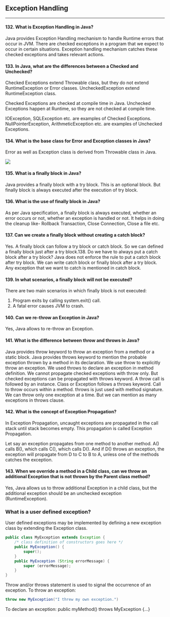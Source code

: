 ## Exception Handling
******


#### 132. What is Exception Handling in Java?

Java provides Exception Handling mechanism to handle Runtime errors that occur in JVM. There are checked exceptions in a program that we expect to occur in certain situations.
Exception handling mechanism catches these checked exceptions
and takes relevant actions.


#### 133. In Java, what are the differences between a Checked and Unchecked?

Checked Exceptions extend Throwable class, but they do not extend
RuntimeException or Error classes. UncheckedException extend
RuntimeException class.

Checked Exceptions are checked at compile time in Java.
Unchecked Exceptions happen at Runtime, so they are not checked
at compile time.

IOException, SQLException etc. are examples of Checked
Exceptions. NullPointerException, ArithmeticException etc. are
examples of Unchecked Exceptions.


#### 134. What is the base class for Error and Exception classes in Java?

Error as well as Exception class is derived from Throwable class
in Java.

![](https://images.duckduckgo.com/iu/?u=http%3A%2F%2Fmath.hws.edu%2Feck%2Fcs124%2Fnotes98%2Fc8%2Ffig1.gif&f=1)
#### 135. What is a finally block in Java?

Java provides a finally block with a try block. This is an optional
block. But finally block is always executed after the execution of try
block.


#### 136. What is the use of finally block in Java?

As per Java specification, a finally block is always executed,
whether an error occurs or not, whether an exception is handled or
not. It helps in doing the cleanup like- Rollback Transaction, Close
Connection, Close a file etc.


#### 137. Can we create a finally block without creating a catch block?

Yes. A finally block can follow a try block or catch block. So we
can defined a finally block just after a try block.138. Do we have to always put a catch
block after a try block?
Java does not enforce the rule to put a catch block after try block.
We can write catch block or finally block after a try block.
Any exception that we want to catch is mentioned in catch block.

#### 139. In what scenarios, a finally block will not be executed?

There are two main scenarios in which finally block is not executed:

1. Program exits by calling system.exit() call.
2. A fatal error causes JVM to crash.


#### 140. Can we re-throw an Exception in Java?

Yes, Java allows to re-throw an Exception.

#### 141. What is the difference between throw and throws in Java?

Java provides throw keyword to throw an exception from a method
or a static block. Java provides throws keyword to mention the
probable exception thrown by a method in its declaration.
We use throw to explicitly throw an exception. We used
throws to declare an exception in method definition.
We cannot propagate checked exceptions with throw only. But
checked exceptions can be propagated with throws keyword.
A throw call is followed by an instance. Class or Exception follows
a throws keyword.
Call to throw occurs within a method. throws is just used with
method signature.
We can throw only one exception at a time. But we can mention as
many exceptions in throws clause.



#### 142. What is the concept of Exception Propagation?

In Exception Propagation, uncaught exceptions are propagated in the
call stack until stack becomes empty. This propagation is called
Exception Propagation.

Let say an exception propagates from one method to another method.
A() calls B(), which calls C(), which calls D(). And if D() throws
an exception, the exception will propagate from D to C to B to A,
unless one of the methods catches the exception.


#### 143. When we override a method in a Child class, can we throw an additional Exception that is not thrown by the Parent class method?

Yes, Java allows us to throw additional Exception in a child class,
but the additional exception should be an unchecked exception
(RuntimeException).

### What is a user defined exception?

User defined exceptions may be implemented by defining a new exception class by extending the Exception class.

```java
public class MyException extends Exception {
    /* class definition of constructors goes here */
    public MyException() {
        super();
    }
    public MyException (String errorMessage) {
        super (errorMessage);
    }
}
```

Throw and/or throws statement is used to signal the occurrence of an exception. To throw an exception:

```java
throw new MyException("I threw my own exception.")
```

To declare an exception: public myMethod() throws MyException {...}